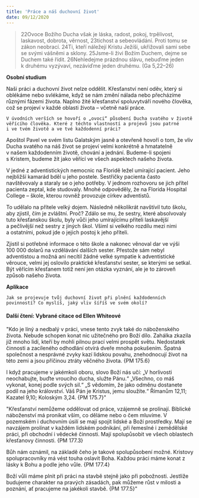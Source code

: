 ```yaml
---
title: 'Práce a náš duchovní život'
date: 09/12/2020
---
```


> <p></p>
> 22Ovoce Božího Ducha však je láska, radost, pokoj, trpělivost, laskavost, dobrota, věrnost, 23tichost a sebeovládání. Proti tomu se zákon neobrací. 24Ti, kteří náležejí Kristu Ježíši, ukřižovali sami sebe se svými vášněmi a sklony. 25Jsme-li živi Božím Duchem, dejme se Duchem také řídit. 26Nehledejme prázdnou slávu, nebuďme jeden k druhému vyzývaví, nezáviďme jeden druhému. (Ga 5,22–26)

**Osobní studium**

Naši práci a duchovní život nelze oddělit. Křesťanství není oděv, který si oblékáme nebo svlékáme, když se nám změní nálada nebo přecházíme různými fázemi života. Naplno žité křesťanství spoluvytváří nového člověka, což se projeví v každé oblasti života – včetně naší práce.

`V úvodních verších se hovoří o „ovoci“ působení Ducha svatého v životě věřícího člověka. Které z těchto vlastností a projevů jsou patrné i ve tvém životě a ve tvé každodenní práci?`

Apoštol Pavel ve svém listu Galatským jasně a otevřeně hovoří o tom, že vliv Ducha svatého na náš život se projeví velmi konkrétně a hmatatelně v našem každodenním životě, chování a jednání. Budeme-li spojeni s Kristem, budeme žít jako věřící ve všech aspektech našeho života.

V jedné z adventistických nemocnic na Floridě ležel umírající pacient. Jeho nejbližší kamarád bděl u jeho postele. Sestřičky pacienta často navštěvovaly a staraly se o jeho potřeby. V jednom rozhovoru se jich přítel pacienta zeptal, kde studovaly. Mnohé odpověděly, že na Florida Hospital College – škole, kterou rovněž provozuje církev adventistů.

To udělalo na přítele velký dojem. Následně několikrát navštívil tuto školu, aby zjistil, čím je zvláštní. Proč? Zdálo se mu, že sestry, které absolvovaly tuto křesťanskou školu, byly vůči jeho umírajícímu příteli laskavější a pečlivější než sestry z jiných škol. Všiml si velkého rozdílu mezi nimi a ostatními, pokud jde o jejich postoj k jeho příteli.

Zjistil si potřebné informace o této škole a nakonec věnoval dar ve výši 100 000 dolarů na vzdělávání dalších sester. Přestože sám nebyl adventistou a možná ani necítil žádné velké sympatie k adventistické věrouce, velmi jej oslovilo praktické křesťanství sester, se kterými se setkal. Být věřícím křesťanem totiž není jen otázka vyznání, ale je to zároveň způsob našeho života.

**Aplikace**

`Jak se projevuje tvůj duchovní život při plnění každodenních povinností? Co myslíš, jaký vliv šíříš ve svém okolí?`

#### Další čtení: Vybrané citace od Ellen Whiteové

"Kdo je líný a nedbalý v práci, vnese tento zvyk také do náboženského života. Nebude schopen konat nic užitečného pro Boží dílo. Zahálka zkazila již mnoho lidí, kteří by mohli pilnou prací velmi prospět světu. Nedostatek činnosti a zacíleného odhodlání otvírá dveře mnoha pokušením. Špatná společnost a nesprávné zvyky kazí lidskou povahu, znehodnocují život na této zemi a jsou příčinou ztráty věčného života. {PM 175.6}

I když pracujeme v jakémkoli oboru, slovo Boží nás učí: „V horlivosti neochabujte, buďte vroucího ducha, služte Pánu.“ „Všechno, co máš vykonat, konej podle svých sil.“ „S vědomím, že jako odměnu dostanete podíl na jeho království. Váš Pán je Kristus, jemu sloužíte.“ Římanům 12,11; Kazatel 9,10; Koloským 3,24. {PM 175.7}"

"Křesťanství nemůžeme oddělovat od práce, vzájemně se prolínají. Biblické náboženství má pronikat vším, co děláme nebo o čem mluvíme. V pozemském i duchovním úsilí se mají spojit lidské a Boží prostředky. Mají se navzájem prolínat v každém lidském podnikání, při řemeslné i zemědělské práci, při obchodní i vědecké činnosti. Mají spolupůsobit ve všech oblastech křesťanovy činnosti. {PM 177.3}

Bůh nám oznámil, na základě čeho je takové spolupůsobení možné. Kristovy spolupracovníky má vést touha oslavit Boha. Každou práci máme konat z lásky k Bohu a podle jeho vůle. {PM 177.4}

Boží vůli máme plnit při práci na stavbě stejně jako při pobožnosti. Jestliže budujeme charakter na pravých zásadách, pak můžeme růst v milosti a poznání, ať pracujeme na jakékoli stavbě. {PM 177.5}"